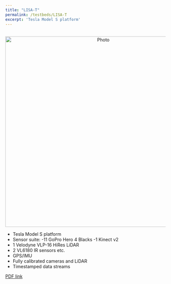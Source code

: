 ```yaml
---
title: "LISA-T"
permalink: /testbeds/LISA-T
excerpt: 'Tesla Model S platform'
---
```

<p align="center">
  <img src="https://arangesh.github.io/images/LISA-T-im1.jpg?raw=true" alt="Photo" style="width: 600px;"/> 
</p>

* Tesla Model S platform
* Sensor suite:
-11 GoPro Hero 4 Blacks
-1 Kinect v2
 * 1 Velodyne VLP-16 HiRes LiDAR
 * 2 VL6180 IR sensors etc.
 * GPS/IMU
* Fully calibrated cameras and LiDAR
* Timestamped data streams

[PDF link](http://cvrr.ucsd.edu/publications/2018/LISAT.pdf)
